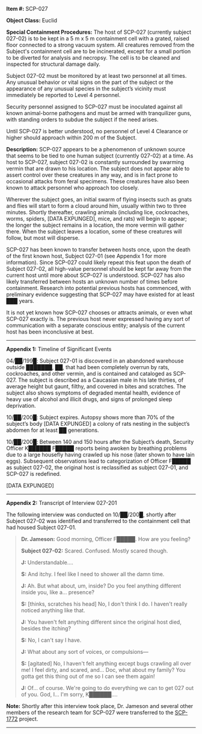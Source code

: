 **Item #:** SCP-027

**Object Class:** Euclid

**Special Containment Procedures:** The host of SCP-027 (currently subject 027-02) is to be kept in a 5 m x 5 m containment cell with a grated, raised floor connected to a strong vacuum system. All creatures removed from the Subject's containment cell are to be incinerated, except for a small portion to be diverted for analysis and necropsy. The cell is to be cleaned and inspected for structural damage daily.

Subject 027-02 must be monitored by at least two personnel at all times. Any unusual behavior or vital signs on the part of the subject or the appearance of any unusual species in the subject’s vicinity must immediately be reported to Level 4 personnel.

Security personnel assigned to SCP-027 must be inoculated against all known animal-borne pathogens and must be armed with tranquilizer guns, with standing orders to subdue the subject if the need arises.

Until SCP-027 is better understood, no personnel of Level 4 Clearance or higher should approach within 200 m of the Subject.

**Description:** SCP-027 appears to be a phenomenon of unknown source that seems to be tied to one human subject (currently 027-02) at a time. As host to SCP-027, subject 027-02 is constantly surrounded by swarming vermin that are drawn to his location. The subject does not appear able to assert control over these creatures in any way, and is in fact prone to occasional attacks from feral specimens. These creatures have also been known to attack personnel who approach too closely.

Wherever the subject goes, an initial swarm of flying insects such as gnats and flies will start to form a cloud around him, usually within two to three minutes. Shortly thereafter, crawling animals (including lice, cockroaches, worms, spiders, \[DATA EXPUNGED\], mice, and rats) will begin to appear; the longer the subject remains in a location, the more vermin will gather there. When the subject leaves a location, some of these creatures will follow, but most will disperse.

SCP-027 has been known to transfer between hosts once, upon the death of the first known host, Subject 027-01 (see Appendix 1 for more information). Since SCP-027 could likely repeat this feat upon the death of Subject 027-02, all high-value personnel should be kept far away from the current host until more about SCP-027 is understood. SCP-027 has also likely transferred between hosts an unknown number of times before containment. Research into potential previous hosts has commenced, with preliminary evidence suggesting that SCP-027 may have existed for at least ███ years.

It is not yet known how SCP-027 chooses or attracts animals, or even what SCP-027 exactly is. The previous host never expressed having any sort of communication with a separate conscious entity; analysis of the current host has been inconclusive at best.

* * *

**Appendix 1:** Timeline of Significant Events

04/██/199█: Subject 027-01 is discovered in an abandoned warehouse outside ███████, ██, that had been completely overrun by rats, cockroaches, and other vermin, and is contained and cataloged as SCP-027. The subject is described as a Caucasian male in his late thirties, of average height but gaunt, filthy, and covered in bites and scratches. The subject also shows symptoms of degraded mental health, evidence of heavy use of alcohol and illicit drugs, and signs of prolonged sleep deprivation.

10/██/200█: Subject expires. Autopsy shows more than 70% of the subject’s body \[DATA EXPUNGED\] a colony of rats nesting in the subject’s abdomen for at least ██ generations.

10/██/200█: Between 140 and 150 hours after the Subject’s death, Security Officer K██████ F█████ reports being awoken by breathing problems due to a large housefly having crawled up his nose (later shown to have lain eggs). Subsequent observations lead to categorization of Officer F█████ as subject 027-02, the original host is reclassified as subject 027-01, and SCP-027 is redefined.

\[DATA EXPUNGED\]

* * *

**Appendix 2:** Transcript of Interview 027-201

The following interview was conducted on 10/██/200█, shortly after Subject 027-02 was identified and transferred to the containment cell that had housed Subject 027-01.

> **Dr. Jameson:** Good morning, Officer F█████. How are you feeling?
> 
> **Subject 027-02:** Scared. Confused. Mostly scared though.
> 
> **J:** Understandable….
> 
> **S:** And itchy. I feel like I need to shower all the damn time.
> 
> **J:** Ah. But what about, um, inside? Do you feel anything different inside you, like a… presence?
> 
> **S:** \[thinks, scratches his head\] No, I don't think I do. I haven't really noticed anything like that.
> 
> **J:** You haven't felt anything different since the original host died, besides the itching?
> 
> **S:** No, I can't say I have.
> 
> **J:** What about any sort of voices, or compulsions—
> 
> **S:** \[agitated\] No, I haven't felt anything except bugs crawling all over me! I feel dirty, and scared, and… Doc, what about my family? You gotta get this thing out of me so I can see them again!
> 
> **J:** Of… of course. We're going to do everything we can to get 027 out of you. God, I… I'm sorry, K██████….

**Note:** Shortly after this interview took place, Dr. Jameson and several other members of the research team for SCP-027 were transferred to the [SCP-1772](/scp-1772) project.

* * *